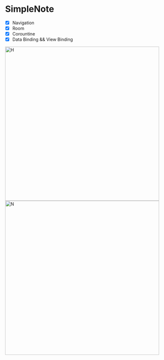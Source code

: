 # SimpleNote

* [X] Navigation
* [X] Room
* [X] Corountine
* [X] Data Binding && View Binding

<img src="https://i.imgur.com/ua1Rr1k.png" width="500" title='Home' alt='H' />
<img src="https://i.imgur.com/UbtZhnm.png" width="500" title='Note' alt='N' />

